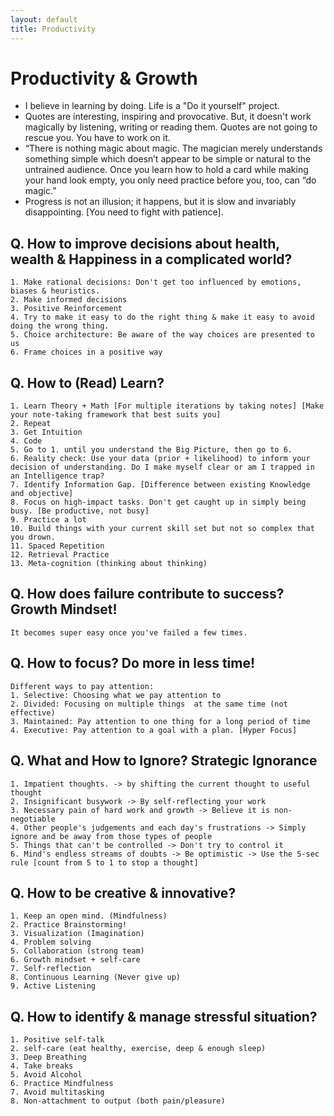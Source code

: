 ```yaml
---
layout: default
title: Productivity
---
```


# Productivity & Growth
- I believe in learning by doing. Life is a "Do it yourself" project.
- Quotes are interesting, inspiring and provocative. But, it doesn't work magically by listening, writing or reading them. Quotes are not going to rescue you. You have to work on it.
- “There is nothing magic about magic. The magician merely understands something simple which doesn’t appear to be simple or natural to the untrained audience. Once you learn how to hold a card while making your hand look empty, you only need practice before you, too, can “do magic.”
- Progress is not an illusion; it happens, but it is slow and invariably disappointing. [You need to fight with patience].

## Q. How to improve decisions about health, wealth & Happiness in a complicated world?
```
1. Make rational decisions: Don't get too influenced by emotions, biases & heuristics.
2. Make informed decisions
3. Positive Reinforcement
4. Try to make it easy to do the right thing & make it easy to avoid doing the wrong thing.
5. Choice architecture: Be aware of the way choices are presented to us
6. Frame choices in a positive way
```

## Q. How to (Read) Learn?
```
1. Learn Theory + Math [For multiple iterations by taking notes] [Make your note-taking framework that best suits you]
2. Repeat
3. Get Intuition
4. Code
5. Go to 1. until you understand the Big Picture, then go to 6.
6. Reality check: Use your data (prior + likelihood) to inform your decision of understanding. Do I make myself clear or am I trapped in an Intelligence trap?
7. Identify Information Gap. [Difference between existing Knowledge and objective]
8. Focus on high-impact tasks. Don't get caught up in simply being busy. [Be productive, not busy]
9. Practice a lot
10. Build things with your current skill set but not so complex that you drown.
11. Spaced Repetition
12. Retrieval Practice
13. Meta-cognition (thinking about thinking)
```

## Q. How does failure contribute to success? Growth Mindset!
```
It becomes super easy once you've failed a few times.
```

## Q. How to focus? Do more in less time!
```
Different ways to pay attention:
1. Selective: Choosing what we pay attention to
2. Divided: Focusing on multiple things  at the same time (not effective)
3. Maintained: Pay attention to one thing for a long period of time
4. Executive: Pay attention to a goal with a plan. [Hyper Focus]
```

## Q. What and How to Ignore? Strategic Ignorance
```
1. Impatient thoughts. -> by shifting the current thought to useful thought
2. Insignificant busywork -> By self-reflecting your work
3. Necessary pain of hard work and growth -> Believe it is non-negotiable
4. Other people's judgements and each day's frustrations -> Simply ignore and be away from those types of people
5. Things that can't be controlled -> Don't try to control it
6. Mind's endless streams of doubts -> Be optimistic -> Use the 5-sec rule [count from 5 to 1 to stop a thought]
```

## Q. How to be creative & innovative?
```
1. Keep an open mind. (Mindfulness)
2. Practice Brainstorming!
3. Visualization (Imagination)
4. Problem solving
5. Collaboration (strong team)
6. Growth mindset + self-care
7. Self-reflection
8. Continuous Learning (Never give up)
9. Active Listening 
```

## Q. How to identify & manage stressful situation?
```
1. Positive self-talk
2. self-care (eat healthy, exercise, deep & enough sleep)
3. Deep Breathing
4. Take breaks
5. Avoid Alcohol
6. Practice Mindfulness
7. Avoid multitasking
8. Non-attachment to output (both pain/pleasure)
```


